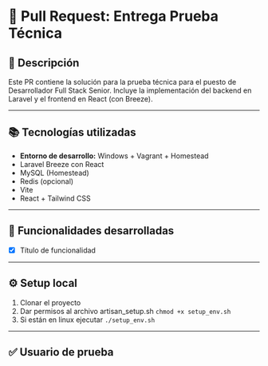 # 🚀 Pull Request: Entrega Prueba Técnica

## 📝 Descripción

<!-- Explicá brevemente qué incluye este PR -->
Este PR contiene la solución para la prueba técnica para el puesto de Desarrollador Full Stack Senior. Incluye la implementación del backend en Laravel y el frontend en React (con Breeze).

---

## 📚 Tecnologías utilizadas

- **Entorno de desarrollo:** Windows + Vagrant + Homestead
- Laravel Breeze con React
- MySQL (Homestead)
- Redis (opcional)
- Vite
- React + Tailwind CSS

---

## 🔨 Funcionalidades desarrolladas

- [x] Título de funcionalidad

---

## ⚙️ Setup local

1. Clonar el proyecto
3. Dar permisos al archivo artisan_setup.sh `chmod +x setup_env.sh`
5. Si están en linux ejecutar `./setup_env.sh`
---

## ✅ Usuario de prueba